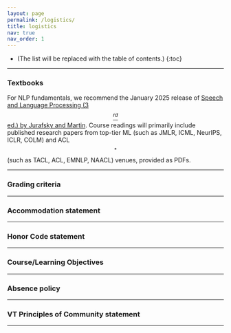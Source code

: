 ```yaml
---
layout: page
permalink: /logistics/
title: logistics
nav: true
nav_order: 1
---
```


* (The list will be replaced with the table of contents.)
{:toc}

***

### Textbooks

For NLP fundamentals, we recommend the January 2025 release of [Speech and Language Processing (3$$^{rd}$$ ed.) by Jurafsky and Martin](web.stanford.edu/~jurafsky/slp3/). Course readings will primarily include published research papers from top-tier ML (such as JMLR, ICML, NeurIPS, ICLR, COLM) and ACL$$^{*}$$ (such as TACL, ACL, EMNLP, NAACL) venues, provided as PDFs.

***

### Grading criteria

*** 

### Accommodation statement

***

### Honor Code statement

***

### Course/Learning Objectives

***

### Absence policy

***

### VT Principles of Community statement



***
